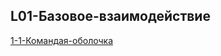 ## L01-Базовое-взаимодействие

[1-1-Командая-оболочка](https://github.com/mistermedved01/enter-to-devops/blob/master/01-Linux/L01-%D0%91%D0%B0%D0%B7%D0%BE%D0%B2%D0%BE%D0%B5-%D0%B2%D0%B7%D0%B0%D0%B8%D0%BC%D0%BE%D0%B4%D0%B5%D0%B9%D1%81%D1%82%D0%B2%D0%B8%D0%B5/1-1-%D0%9A%D0%BE%D0%BC%D0%B0%D0%BD%D0%B4%D0%BD%D0%B0%D1%8F-%D0%BE%D0%B1%D0%BE%D0%BB%D0%BE%D1%87%D0%BA%D0%B0.md)